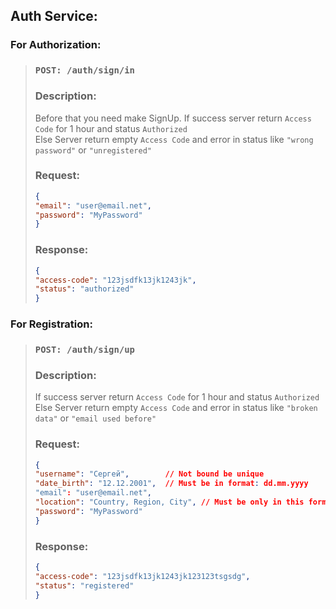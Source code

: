 ## Auth Service:
### For Authorization:
>### ```POST: /auth/sign/in```
> ### Description:
> Before that you need make SignUp. 
> If success server return ```Access Code```
> for 1 hour and status ```Authorized``` \
> Else Server return empty ```Access Code``` and error in status like ```"wrong password"``` or ```"unregistered"```
> 
> ### Request:
> ```json lines
> {
> "email": "user@email.net",
> "password": "MyPassword"
> }
> ```
> ### Response:
> ```json lines
> {
> "access-code": "123jsdfk13jk1243jk",
> "status": "authorized"
> }
> ```

### For Registration:
>### ```POST: /auth/sign/up```
> ### Description:
> If success server return ```Access Code```
> for 1 hour and status ```Authorized``` \
> Else Server return empty ```Access Code``` and error in status like ```"broken data"``` or ```"email used before"```
> 
> ### Request:
> ```json lines
> {
> "username": "Сергей",        // Not bound be unique
> "date_birth": "12.12.2001",  // Must be in format: dd.mm.yyyy
> "email": "user@email.net",
> "location": "Country, Region, City", // Must be only in this format, else skip all that after unknown
> "password": "MyPassword"
> }
> ```
> ### Response:
> ```json lines
> {
> "access-code": "123jsdfk13jk1243jk123123tsgsdg",
> "status": "registered"
> }
```
